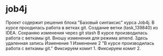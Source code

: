 # job4j
Проект содержит решения блока "Базовый синтаксис" курса Job4j.
В курсе проодилась работа в ветках git.
Создание ветки (task_139840) из IDEA.
Сохраняю изменения через git stash
В курсе производилась работа с веткамы git.
Вношу изменения для режима  amend.
Здесь удаленная запись
Изменение 1
Изменение 2
"В курсе производилась работа с веткамы git."
Фиксируем комит 1.
Фиксируем комит 2. 